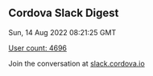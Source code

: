 ## Cordova Slack Digest
Sun, 14 Aug 2022 08:21:25 GMT

[User count: 4696](https://cordova.slack.com/)


Join the conversation at [slack.cordova.io](http://slack.cordova.io/)
